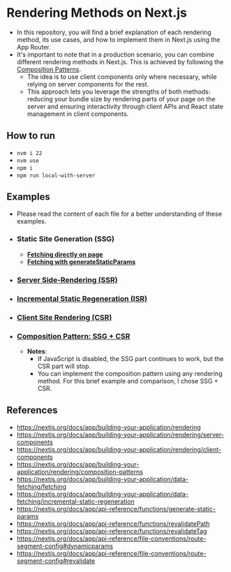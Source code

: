 # Rendering Methods on Next.js

- In this repository, you will find a brief explanation of each rendering method, its use cases, and how to implement them in Next.js using the App Router.
- It's important to note that in a production scenario, you can combine different rendering methods in Next.js. This is achieved by following the [Composition Patterns](https://nextjs.org/docs/app/building-your-application/rendering/composition-patterns#client-components).
  - The idea is to use client components only where necessary, while relying on server components for the rest.
  - This approach lets you leverage the strengths of both methods: reducing your bundle size by rendering parts of your page on the server and ensuring interactivity through client APIs and React state management in client components.

## How to run

- `nvm i 22`
- `nvm use`
- `npm i`
- `npm run local-with-server`

## Examples

- Please read the content of each file for a better understanding of these examples.

- ### Static Site Generation (SSG)

  - **[Fetching directly on page](./_readme-videos//ssg-fetching-directly.mov)**
  - **[Fetching with generateStaticParams](./_readme-videos/ssg-generateStaticParams.mov)**

- ### [Server Side-Rendering (SSR)](./_readme-videos/ssr.mov)

- ### [Incremental Static Regeneration (ISR)](./_readme-videos/isr.mov)

- ### [Client Site Rendering (CSR)](./_readme-videos/csr.mov)

- ### [Composition Pattern: SSG + CSR](./_readme-videos/ssg-and-csr.mov)
  - **Notes**:
    - If JavaScript is disabled, the SSG part continues to work, but the CSR part will stop.
    - You can implement the composition pattern using any rendering method. For this brief example and comparison, I chose SSG + CSR.

## References

- https://nextjs.org/docs/app/building-your-application/rendering
- https://nextjs.org/docs/app/building-your-application/rendering/server-components
- https://nextjs.org/docs/app/building-your-application/rendering/client-components
- https://nextjs.org/docs/app/building-your-application/rendering/composition-patterns
- https://nextjs.org/docs/app/building-your-application/data-fetching/fetching
- https://nextjs.org/docs/app/building-your-application/data-fetching/incremental-static-regeneration
- https://nextjs.org/docs/app/api-reference/functions/generate-static-params
- https://nextjs.org/docs/app/api-reference/functions/revalidatePath
- https://nextjs.org/docs/app/api-reference/functions/revalidateTag
- https://nextjs.org/docs/app/api-reference/file-conventions/route-segment-config#dynamicparams
- https://nextjs.org/docs/app/api-reference/file-conventions/route-segment-config#revalidate
